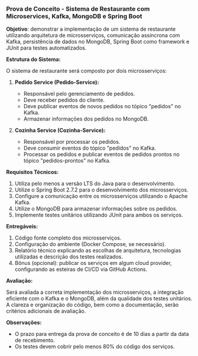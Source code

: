 ### Prova de Conceito - Sistema de Restaurante com Microservices, Kafka, MongoDB e Spring Boot

**Objetivo**: demonstrar a implementação de um sistema de restaurante utilizando arquitetura de microsserviços, 
comunicação assíncrona com Kafka, persistência de dados no MongoDB, Spring Boot como framework e JUnit para testes 
automatizados.

**Estrutura do Sistema:**

O sistema de restaurante será composto por dois microsserviços:

1. **Pedido Service (Pedido-Service):**
   - Responsável pelo gerenciamento de pedidos.
   - Deve receber pedidos do cliente.
   - Deve publicar eventos de novos pedidos no tópico "pedidos" no Kafka.
   - Armazenar informações dos pedidos no MongoDB.

2. **Cozinha Service (Cozinha-Service):**
   - Responsável por processar os pedidos.
   - Deve consumir eventos do tópico "pedidos" no Kafka.
   - Processar os pedidos e publicar eventos de pedidos prontos no tópico "pedidos-prontos" no Kafka.

**Requisitos Técnicos:**

1. Utiliza pelo menos a versão LTS do Java para o desenvolvimento.
2. Utilize o Spring Boot 2.7.2 para o desenvolvimento dos microsserviços.
3. Configure a comunicação entre os microsserviços utilizando o Apache Kafka.
4. Utilize o MongoDB para armazenar informações sobre os pedidos.
5. Implemente testes unitários utilizando JUnit para ambos os serviços.

**Entregáveis:**

1. Código fonte completo dos microsserviços.
2. Configuração do ambiente (Docker Compose, se necessário).
3. Relatório técnico explicando as escolhas de arquitetura, tecnologias utilizadas e descrição dos testes realizados.
4. Bônus (opcional): publicar os serviços em algum cloud provider, configurando as esteiras de CI/CD via GitHub Actions.

**Avaliação:**

Será avaliada a correta implementação dos microsserviços, a integração eficiente com o Kafka e o MongoDB, além da qualidade 
dos testes unitários. A clareza e organização do código, bem como a documentação, serão critérios adicionais de avaliação.


**Observações:**

- O prazo para entrega da prova de conceito é de 10 dias a partir da data de recebimento.
- Os testes devem cobrir pelo menos 80% do código dos serviços.